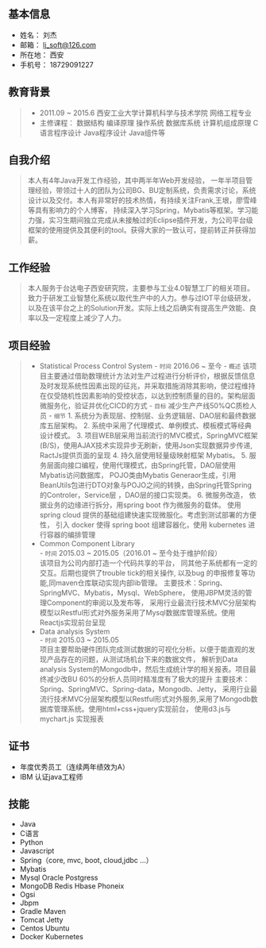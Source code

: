 
## 基本信息
- 姓名： 刘杰
- 邮箱： lj_soft@126.com
- 所在地： 西安
- 手机号： 18729091227

## 教育背景
> * 2011.09 ~ 2015.6 西安工业大学计算机科学与技术学院 网络工程专业
> * 主修课程： 数据结构 编译原理 操作系统 数据库系统 计算机组成原理 C语言程序设计 Java程序设计 Java组件等

## 自我介绍
> 本人有4年Java开发工作经验，其中两半年Web开发经验， 一年半项目管理经验，带领过十人的团队为公司BG、BU定制系统，负责需求讨论，系统设计以及交付。本人有非常好的技术热情，有持续关注Frank,王垠，廖雪峰等具有影响力的个人博客， 持续深入学习Spring，Mybatis等框架。学习能力强，实习生期间独立完成从未接触过的Eclipse插件开发，为公司平台级框架的使用提供及其便利的tool。获得大家的一致认可，提前转正并获得加薪。

## 工作经验
> 本人服务于台达电子西安研究院，主要参与工业4.0智慧工厂的相关项目。致力于研发工业智慧化系统以取代生产中的人力。参与过IOT平台级研发，以及在该平台之上的Solution开发。实际上线之后确实有提高生产效能、良率以及一定程度上减少了人力。

## 项目经验
> - Statistical Process Control System
    - `时间` 2016.06 ~ 至今
    - `概述` 该项目主要通过借助数理统计方法对生产过程进行分析评价，根据反馈信息及时发现系统性因素出现的征兆，并采取措施消除其影响，使过程维持在仅受随机性因素影响的受控状态，以达到控制质量的目的。架构层面微服务化，验证并优化CICD的方式
    - `目标` 减少生产产线50%QC质检人员
    - `细节`
        1. 系统分为表现层、控制层、业务逻辑层、DAO层和最终数据库五层架构。
        2. 系统中采用了代理模式、单例模式、模板模式等经典设计模式。
        3. 项目WEB层采用当前流行的MVC模式，SpringMVC框架(B/S)，使用AJAX技术实现异步无刷新，使用Json实现数据异步传递, RactJs提供页面的呈现
        4. 持久层使用轻量级映射框架 Mybatis。
        5. 服务层面向接口编程，使用代理模式，由Spring托管，DAO层使用Mybatis访问数据库， POJO类由Mybatis Generaor生成，引用BeanUtils包进行DTO对象与POJO之间的转换，由Spring托管Spring的Controler，Service层 ，DAO层的接口实现类。
        6. 微服务改造， 依据业务的边缘进行拆分，用spring boot 作为微服务的载体。 使用spring cloud 提供的基础组建快速实现微服化。考虑到测试部署的方便性， 引入 docker 使得 spring boot 组建容器化，使用 kubernetes 进行容器的编排管理
> - Common Component Library  
    - `时间` 2015.03 ~ 2015.05（2016.01 ~ 至今处于维护阶段）  
该项目为公司内部打造一个代码共享的平台， 同其他子系统都有一定的交互。后期也提供了trouble tick的相关操作, 以及bug 的申报修复等功能,同maven仓库联动实现内部lib管理。
主要技术：Spring、SpringMVC、Mybatis，Mysql、WebSphere， 使用JBPM灵活的管理Component的审阅以及发布等， 采用行业最流行技术MVC分层架构模型以Restful形式对外服务采用了Mysql数据库管理系统。使用Reactjs实现前台呈现
> - Data analysis System  
    - `时间` 2015.03 ~ 2015.05  
项目主要帮助硬件团队完成测试数据的可视化分析。以便于能直观的发现产品存在的问题，从测试场机台下来的数据文件， 解析到Data analysis System的Mongodb中，然后生成统计学的相关报表。项目最终减少改BU 60%的分析人员同时精准度有了极大的提升
主要技术：Spring、SpringMVC、Spring-data，Mongodb、Jetty， 采用行业最流行技术MVC分层架构模型以Restful形式对外服务,采用了Mongodb数据库管理系统。使用html+css+jquery实现前台， 使用d3.js与mychart.js 实现报表

## 证书
* 年度优秀员工（连续两年绩效为A）
* IBM 认证java工程师

## 技能
* Java
* C语言
* Python
* Javascript
* Spring（core, mvc, boot, cloud,jdbc ...）
* Mybatis
* Mysql Oracle Postgress
* MongoDB Redis Hbase Phoneix
* Ogsi
* Jbpm
* Gradle Maven
* Tomcat Jetty
* Centos Ubuntu
* Docker Kubernetes


